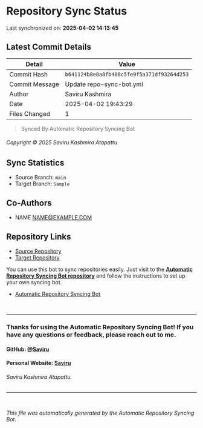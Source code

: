 # Repository Sync Status

Last synchronized on: **2025-04-02 14:13:45**

## Latest Commit Details

| Detail | Value |
| ------ | ----- |
| Commit Hash | `b641124b8e8a8fb408c5fe9f5a371df93264d253` |
| Commit Message | Update repo-sync-bot.yml |
| Author | Saviru Kashmira |
| Date | 2025-04-02 19:43:29 |
| Files Changed | 1 |


> Synced By Automatic Repository Syncing Bot


###### Copyright © 2025 Saviru Kashmira Atapattu

## Sync Statistics
- Source Branch: `main`
- Target Branch: `Sample`

## Co-Authors

- NAME <NAME@EXAMPLE.COM>


## Repository Links
- [Source Repository](https://github.com/Saviru/Automatic_repo-sync-bot)
- [Target Repository](https://github.com/Saviru/testme.git)

<p>You can use this bot to sync repositories easily. Just visit to the <b><a href="https://github.com/Saviru/Automatic_repo-sync-bot">Automatic Repository Syncing Bot repository</a></b> and follow the instructions to set up your own syncing bot.</p>

- [Automatic Repository Syncing Bot](https://github.com/Saviru/Automatic_repo-sync-bot)

<br>
<hr>

### Thanks for using the Automatic Repository Syncing Bot! If you have any questions or feedback, please reach out to me.
#### GitHub: [@Saviru](https://github.com/Saviru)
#### Personal Website: [Saviru](https://saviru.github.io)
###### Saviru Kashmira Atapattu.

<hr>
<br>

*This file was automatically generated by the Automatic Repository Syncing Bot.*

